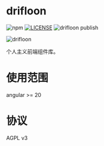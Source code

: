 # drifloon

![npm](https://img.shields.io/npm/v/drifloon?color=brightgreen&label=npm)
[![LICENSE](https://img.shields.io/badge/LICENSE-AGPL%20v3-blue)](https://www.gnu.org/licenses/agpl-3.0.en.html)
![drifloon publish](https://github.com/kalxd/drifloon/workflows/drifloon%20publish/badge.svg)

![drifloon](https://media.52poke.com/wiki/archive/e/eb/20140413170939%21425Drifloon.png)

个人主义前端组件库。

# 使用范围

angular >= 20

# 协议

AGPL v3
